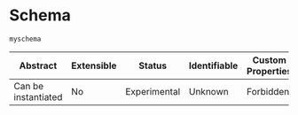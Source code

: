 
#  Schema

```
myschema
```


| Abstract | Extensible | Status | Identifiable | Custom Properties | Additional Properties | Defined In |
|----------|------------|--------|--------------|-------------------|-----------------------|------------|
| Can be instantiated | No | Experimental | Unknown | Forbidden | Permitted | [chema.json](chema.json) |
